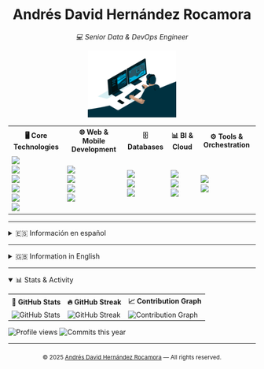 <h1 align="center">Andrés David Hernández Rocamora</h1>
<p align="center"><i>💻 Senior Data & DevOps Engineer</i></p>

<p align="center">
  <img src="assets/img/working02.gif" alt="Working" width="180" />
</p>

<!-- Skills Table -->

<table>
  <tr>
    <th>🖥️ Core Technologies</th>
    <th>🌐 Web & Mobile Development</th>
    <th>🗄️ Databases</th>
    <th>📊 BI & Cloud</th>
    <th>⚙️ Tools & Orchestration</th>
  </tr>
  <tr>
    <td>
      <img src="https://img.shields.io/badge/Linux-Expert-black?logo=linux&logoColor=white" /><br>
      <img src="https://img.shields.io/badge/Shell%20Script-Advanced-blue?logo=gnu-bash&logoColor=white" /><br>
      <img src="https://img.shields.io/badge/SQL-Advanced-lightgrey?logo=mysql" /><br>
      <img src="https://img.shields.io/badge/Git-Advanced-orange?logo=git&logoColor=white" /><br>
      <img src="https://img.shields.io/badge/Python-Intermediate-yellow?logo=python&logoColor=white" /><br>
      <img src="https://img.shields.io/badge/Java-Intermediate-red?logo=java&logoColor=white" />
    </td>
    <td>
      <img src="https://img.shields.io/badge/Node.js-Advanced-339933?logo=node.js&logoColor=white" /><br>
      <img src="https://img.shields.io/badge/Flutter-Advanced-02569B?logo=flutter&logoColor=white" /><br>
      <img src="https://img.shields.io/badge/Nginx-Intermediate-009639?logo=nginx&logoColor=white" /><br>
      <img src="https://img.shields.io/badge/Tomcat-Intermediate-F8DC75?logo=apachetomcat&logoColor=black" />
    </td>
    <td>
      <img src="https://img.shields.io/badge/Oracle-Advanced-F80000?logo=oracle&logoColor=white" /><br>
      <img src="https://img.shields.io/badge/PostgreSQL-Intermediate-336791?logo=postgresql&logoColor=white" /><br>
      <img src="https://img.shields.io/badge/MySQL-Intermediate-4479A1?logo=mysql&logoColor=white" />
    </td>
    <td>
      <img src="https://img.shields.io/badge/Microstrategy-Advanced-red?logo=microstrategy&logoColor=white" /><br>
      <img src="https://img.shields.io/badge/Power%20BI-Intermediate-F2C811?logo=powerbi&logoColor=black" /><br>
      <img src="https://img.shields.io/badge/Cloud%20Digital%20Leader-Certified-brightgreen?logo=googlecloud" />
    </td>
    <td>
      <img src="https://img.shields.io/badge/Control--M-Advanced-0052CC?logo=autodesk&logoColor=white" /><br>
      <img src="https://img.shields.io/badge/JIRA-Advanced-0052CC?logo=jira&logoColor=white" />
    </td>
  </tr>
</table>

---

<details>

  <summary id="-español">🇪🇸 Información en español</summary>

¡Hola! Soy Andrés David, ingeniero especializado en datos y DevOps. Me apasiona la automatización, la fiabilidad y la mejora continua en entornos críticos.
En este repositorio encontrarás información sobre mi experiencia, proyectos, formación y logros.

- [Resumen](lang/es/vistas/summary.md)
- [Sobre mí](lang/es/vistas/about.md)
- [Formación y cursos](lang/es/vistas/training.md)
- [Logros](lang/es/vistas/archivements.md)
- [Carrera profesional](lang/es/vistas/professionalCareer.md)
- [Proyectos personales](lang/es/vistas/personalProjects.md)
- [Contacto](lang/es/vistas/contact.md)
</details>

---

<details>

  <summary id="-english">🇬🇧 Information in English</summary>

Hi! I'm Andrés David, a Data & DevOps Engineer passionate about automation, reliability, and continuous improvement in critical environments.
In this repository you will find information about my experience, projects, education, and achievements.

- [Summary](lang/en/vistas/summary.md)
- [About me](lang/en/vistas/about.md)
- [Training and courses](lang/en/vistas/training.md)
- [Achievements](lang/en/vistas/archivements.md)
- [Professional career](lang/en/vistas/professionalCareer.md)
- [Personal projects](lang/en/vistas/personalProjects.md)
- [Contact](lang/en/vistas/contact.md)
</details>

---

<details open>

  <summary>📊 Stats & Activity</summary>


<table>
  <tr>
    <th>🐙 GitHub Stats</th>
    <th>🔥 GitHub Streak</th>
    <th>📈 Contribution Graph</th>
  </tr>
  <tr>
    <td>
      <img src="https://github-readme-stats.vercel.app/api?username=andresdavidhr&show_icons=true&theme=default" alt="GitHub Stats" height="150"/>
    </td>
    <td>
      <img src="https://github-readme-streak-stats.herokuapp.com/?user=andresdavidhr&theme=default" alt="GitHub Streak" height="150"/>
    </td>
    <td>
      <img src="https://github-readme-activity-graph.vercel.app/graph?username=andresdavidhr&theme=github" alt="Contribution Graph" height="200"/>
    </td>
  </tr>
</table>


<p align="left">
  <img src="https://komarev.com/ghpvc/?username=andresdavidhr&label=Profile%20views&color=0e75b6&style=flat" alt="Profile views"/>
  <img src="https://img.shields.io/github/commit-activity/y/andresdavidhr/andresdavidhr" alt="Commits this year"/>
</p>




</details>

---


<p align="center">
  <sub>
    &copy; 2025 <a href="https://github.com/andresdavidhr">Andrés David Hernández Rocamora</a> &mdash; All rights reserved.